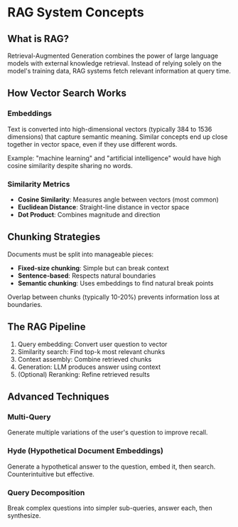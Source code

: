# RAG System Concepts

## What is RAG?
Retrieval-Augmented Generation combines the power of large language models with external knowledge retrieval. Instead of relying solely on the model's training data, RAG systems fetch relevant information at query time.

## How Vector Search Works

### Embeddings
Text is converted into high-dimensional vectors (typically 384 to 1536 dimensions) that capture semantic meaning. Similar concepts end up close together in vector space, even if they use different words.

Example: "machine learning" and "artificial intelligence" would have high cosine similarity despite sharing no words.

### Similarity Metrics
- **Cosine Similarity**: Measures angle between vectors (most common)
- **Euclidean Distance**: Straight-line distance in vector space
- **Dot Product**: Combines magnitude and direction

## Chunking Strategies
Documents must be split into manageable pieces:
- **Fixed-size chunking**: Simple but can break context
- **Sentence-based**: Respects natural boundaries
- **Semantic chunking**: Uses embeddings to find natural break points

Overlap between chunks (typically 10-20%) prevents information loss at boundaries.

## The RAG Pipeline
1. Query embedding: Convert user question to vector
2. Similarity search: Find top-k most relevant chunks
3. Context assembly: Combine retrieved chunks
4. Generation: LLM produces answer using context
5. (Optional) Reranking: Refine retrieved results

## Advanced Techniques

### Multi-Query
Generate multiple variations of the user's question to improve recall.

### Hyde (Hypothetical Document Embeddings)
Generate a hypothetical answer to the question, embed it, then search. Counterintuitive but effective.

### Query Decomposition
Break complex questions into simpler sub-queries, answer each, then synthesize.